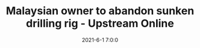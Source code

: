 ---
"title": "Malaysian owner to abandon sunken drilling rig - Upstream Online"
"date": "2021-6-1 7:0:0"
"feed_name": "GOOGLENEWS"
"feed_website": "https://news.google.com/search?q=drilling%2Bincident&hl=en-US&gl=US&ceid=US:en"
"feed_rss": "https://news.google.com/rss/search?q=drilling%2Bincident&hl=en-US&gl=US&ceid=US:en"
"link": "https://www.upstreamonline.com/rigs-and-vessels/malaysian-owner-to-abandon-sunken-drilling-rig/2-1-1018432"
"file": "_posts/2021-6-1-7-0-0_GOOGLENEWS_7a19fced3b8b226ca5d07c77e8222dc69214f7af.md"
"accident": "0"
"drilling": "0"
---